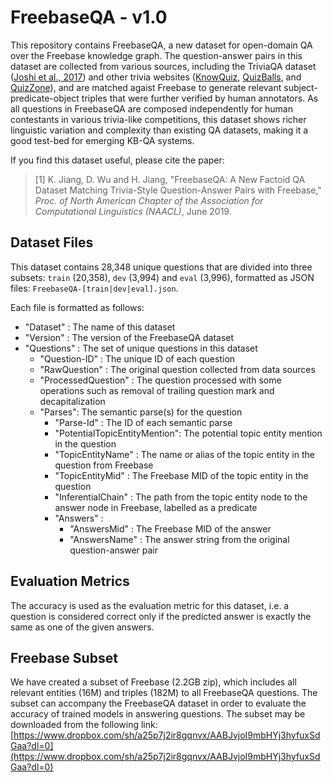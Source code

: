 # FreebaseQA - v1.0

This repository contains FreebaseQA, a new dataset for open-domain QA over the Freebase knowledge graph. The question-answer pairs in this dataset are collected from various sources, including the TriviaQA dataset ([Joshi et al., 2017](http://nlp.cs.washington.edu/triviaqa/)) and other trivia websites ([KnowQuiz](http://www.knowquiz.com), [QuizBalls](http://www.quizballs.com), and [QuizZone](https://www.quiz-zone.co.uk)), and are matched agaist Freebase to generate relevant subject-predicate-object triples that were further verified by human annotators. As all questions in FreebaseQA are composed independently for human contestants in various trivia-like competitions, this dataset shows richer linguistic variation and complexity than existing QA datasets, making it a good test-bed for emerging KB-QA systems.

If you find this dataset useful, please cite the paper:
> [1] K. Jiang, D. Wu and H. Jiang, "FreebaseQA: A New Factoid QA Dataset Matching Trivia-Style Question-Answer Pairs with Freebase," _Proc. of North American Chapter of the Association for Computational Linguistics (NAACL)_, June 2019. 

## Dataset Files

This dataset contains 28,348 unique questions that are divided into three subsets: `train` (20,358), `dev` (3,994) and `eval` (3,996), formatted as JSON files: `FreebaseQA-[train|dev|eval].json`.

Each file is formatted as follows:

* "Dataset" : The name of this dataset
* "Version" : The version of the FreebaseQA dataset
* "Questions" : The set of unique questions in this dataset
    * "Question-ID" : The unique ID of each question
    * "RawQuestion" : The original question collected from data sources
    * "ProcessedQuestion" : The question processed with some operations such as removal of trailing question mark and decapitalization
    * "Parses": The semantic parse(s) for the question
        * "Parse-Id" : The ID of each semantic parse
        * "PotentialTopicEntityMention": The potential topic entity mention in the question
        * "TopicEntityName" : The name or alias of the topic entity in the question from Freebase
        * "TopicEntityMid" : The Freebase MID of the topic entity in the question
        * "InferentialChain" : The path from the topic entity node to the answer node in Freebase, labelled as a predicate
        * "Answers" : 
            * "AnswersMid" : The Freebase MID of the answer
            * "AnswersName" : The answer string from the original question-answer pair

## Evaluation Metrics

The accuracy is used as the evaluation metric for this dataset, i.e. a question is considered correct only if the predicted answer is exactly the same as one of the given answers.

## Freebase Subset

We have created a subset of Freebase (2.2GB zip), which includes all relevant entities (16M) and triples (182M) to all FreebaseQA questions. The subset can accompany the FreebaseQA dataset in order to evaluate the accuracy of trained models in answering questions. The subset may be downloaded from the following link: [https://www.dropbox.com/sh/a25p7j2ir8gqnvx/AABJvjoI9mbHYj3hyfuxSdGaa?dl=0](https://www.dropbox.com/sh/a25p7j2ir8gqnvx/AABJvjoI9mbHYj3hyfuxSdGaa?dl=0)
